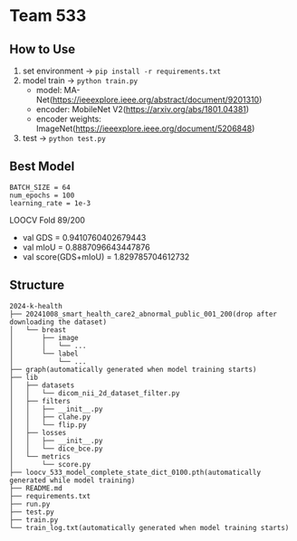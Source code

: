 # Team 533

## How to Use
1. set environment &rarr; ```pip install -r requirements.txt```
2. model train &rarr; ```python train.py```
    - model: MA-Net(https://ieeexplore.ieee.org/abstract/document/9201310)
    - encoder: MobileNet V2(https://arxiv.org/abs/1801.04381)
    - encoder weights: ImageNet(https://ieeexplore.ieee.org/document/5206848)
3. test &rarr; ```python test.py```

## Best Model

```
BATCH_SIZE = 64
num_epochs = 100
learning_rate = 1e-3
```

LOOCV Fold 89/200
- val GDS = 0.9410760402679443
- val mIoU = 0.8887096643447876
- val score(GDS+mIoU) = 1.829785704612732

## Structure

```
2024-k-health
├── 20241008_smart_health_care2_abnormal_public_001_200(drop after downloading the dataset)
│   └── breast
│       ├── image
│       │   └── ...
│       └── label
│           └── ...
├── graph(automatically generated when model training starts)
├── lib
│   ├── datasets
│   │   └── dicom_nii_2d_dataset_filter.py
│   ├── filters
│   │   ├── __init__.py
│   │   ├── clahe.py
│   │   └── flip.py
│   ├── losses
│   │   ├── __init__.py
│   │   └── dice_bce.py
│   └── metrics
│       └── score.py
├── loocv_533_model_complete_state_dict_0100.pth(automatically generated while model training)
├── README.md
├── requirements.txt
├── run.py
├── test.py
├── train.py
└── train_log.txt(automatically generated when model training starts)
```
